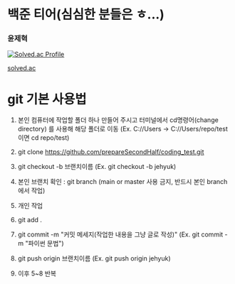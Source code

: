 # 백준 티어(심심한 분들은 ㅎ...)

### 윤제혁

[![Solved.ac
Profile](http://mazassumnida.wtf/api/v2/generate_badge?boj=quftld3)](https://solved.ac/quftld3/)

[solved.ac](https://solved.ac/profile/quftld3) 

# git 기본 사용법

1. 본인 컴퓨터에 작업할 폴더 하나 만들어 주시고 터미널에서 cd명령어(change directory) 를 사용해 해당 폴더로 이동 (Ex. C://Users -> C://Users/repo/test 이면 cd repo/test)

2. git clone https://github.com/prepareSecondHalf/coding_test.git

3. git checkout -b 브랜치이름 (Ex. git checkout -b jehyuk)

4. 본인 브랜치 확인 : git branch (main or master 사용 금지, 반드시 본인 branch 에서 작업)

5. 개인 작업

6. git add .

7. git commit -m "커밋 메세지(작업한 내용을 그냥 글로 작성)" (Ex. git commit -m "파이썬 문법")

8. git push origin 브랜치이름 (Ex. git push origin jehyuk)

9. 이후 5~8 반복
